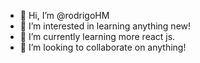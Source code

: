 - 👋 Hi, I’m @rodrigoHM
- 👀 I’m interested in learning anything new!
- 🌱 I’m currently learning more react js.
- 💞️ I’m looking to collaborate on anything!
<!---
rodrigoHM/rodrigoHM is a ✨ special ✨ repository because its `README.md` (this file) appears on your GitHub profile.
You can click the Preview link to take a look at your changes.
--->
